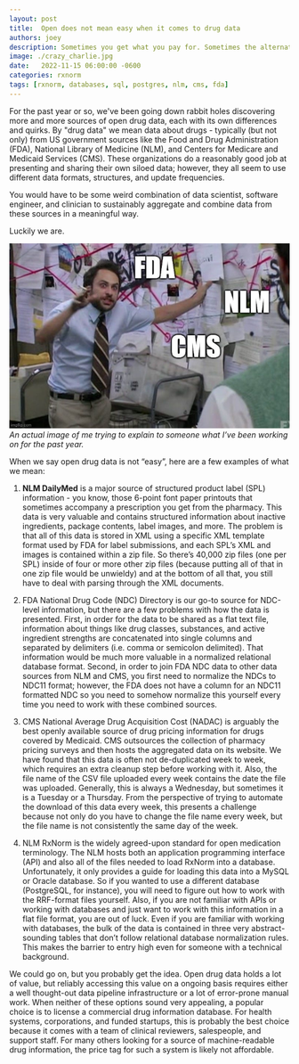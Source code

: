 ```yaml
---
layout: post
title:  Open does not mean easy when it comes to drug data
authors: joey
description: Sometimes you get what you pay for. Sometimes the alternative is too expensive.
image: ./crazy_charlie.jpg
date:   2022-11-15 06:00:00 -0600
categories: rxnorm
tags: [rxnorm, databases, sql, postgres, nlm, cms, fda]
---
```


For the past year or so, we've been going down rabbit holes discovering more and more sources of open drug data, each with its own differences and quirks. By "drug data" we mean data about drugs - typically (but not only) from US government sources like the Food and Drug Administration (FDA), National Library of Medicine (NLM), and Centers for Medicare and Medicaid Services (CMS). These organizations do a reasonably good job at presenting and sharing their own siloed data; however, they all seem to use different data formats, structures, and update frequencies.

<!--truncate-->

You would have to be some weird combination of data scientist, software engineer, and clinician to sustainably aggregate and combine data from these sources in a meaningful way.

Luckily we are.

![An actual image of me trying to explain to someone what I’ve been working on for the past year.](./crazy_charlie.jpg)
*An actual image of me trying to explain to someone what I’ve been working on for the past year.*

When we say open drug data is not “easy”, here are a few examples of what we mean:

1. **NLM DailyMed** is a major source of structured product label (SPL) information - you know, those 6-point font paper printouts that sometimes accompany a prescription you get from the pharmacy. This data is very valuable and contains structured information about inactive ingredients, package contents, label images, and more. The problem is that all of this data is stored in XML using a specific XML template format used by FDA for label submissions, and each SPL’s XML and images is contained within a zip file. So there’s 40,000 zip files (one per SPL) inside of four or more other zip files (because putting all of that in one zip file would be unwieldy) and at the bottom of all that, you still have to deal with parsing through the XML documents.

2. FDA National Drug Code (NDC) Directory is our go-to source for NDC-level information, but there are a few problems with how the data is presented. First, in order for the data to be shared as a flat text file, information about things like drug classes, substances, and active ingredient strengths are concatenated into single columns and separated by delimiters (i.e. comma or semicolon delimited). That information would be much more valuable in a normalized relational database format. Second, in order to join FDA NDC data to other data sources from NLM and CMS, you first need to normalize the NDCs to NDC11 format; however, the FDA does not have a column for an NDC11 formatted NDC so you need to somehow normalize this yourself every time you need to work with these combined sources.

3. CMS National Average Drug Acquisition Cost (NADAC) is arguably the best openly available source of drug pricing information for drugs covered by Medicaid. CMS outsources the collection of pharmacy pricing surveys and then hosts the aggregated data on its website. We have found that this data is often not de-duplicated week to week, which requires an extra cleanup step before working with it. Also, the file name of the CSV file uploaded every week contains the date the file was uploaded. Generally, this is always a Wednesday, but sometimes it is a Tuesday or a Thursday. From the perspective of trying to automate the download of this data every week, this presents a challenge because not only do you have to change the file name every week, but the file name is not consistently the same day of the week.

4. NLM RxNorm is the widely agreed-upon standard for open medication terminology. The NLM hosts both an application programming interface (API) and also all of the files needed to load RxNorm into a database. Unfortunately, it only provides a guide for loading this data into a MySQL or Oracle database. So if you wanted to use a different database (PostgreSQL, for instance), you will need to figure out how to work with the RRF-format files yourself. Also, if you are not familiar with APIs or working with databases and just want to work with this information in a flat file format, you are out of luck. Even if you are familiar with working with databases, the bulk of the data is contained in three very abstract-sounding tables that don’t follow relational database normalization rules. This makes the barrier to entry high even for someone with a technical background.

We could go on, but you probably get the idea. Open drug data holds a lot of value, but reliably accessing this value on a ongoing basis requires either a well thought-out data pipeline infrastructure or a lot of error-prone manual work. When neither of these options sound very appealing, a popular choice is to license a commercial drug information database. For health systems, corporations, and funded startups, this is probably the best choice because it comes with a team of clinical reviewers, salespeople, and support staff. For many others looking for a source of machine-readable drug information, the price tag for such a system is likely not affordable.